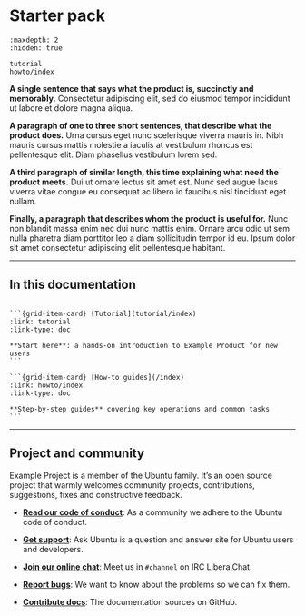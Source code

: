 # Starter pack

```{toctree}
:maxdepth: 2
:hidden: true

tutorial
howto/index
```

<!--
reference/index
explanation/index
-->

**A single sentence that says what the product is, succinctly and memorably.**
Consectetur adipiscing elit, sed do eiusmod tempor incididunt ut labore et
dolore magna aliqua.

**A paragraph of one to three short sentences, that describe what the product
does.** Urna cursus eget nunc scelerisque viverra mauris in. Nibh mauris
cursus mattis molestie a iaculis at vestibulum rhoncus est pellentesque
elit. Diam phasellus vestibulum lorem sed.

**A third paragraph of similar length, this time explaining what need the
product meets.** Dui ut ornare lectus sit amet est. Nunc sed augue lacus
viverra vitae congue eu consequat ac libero id faucibus nisl tincidunt eget
nullam.

**Finally, a paragraph that describes whom the product is useful for.** Nunc
non blandit massa enim nec dui nunc mattis enim. Ornare arcu odio ut sem
nulla pharetra diam porttitor leo a diam sollicitudin tempor id eu. Ipsum
dolor sit amet consectetur adipiscing elit pellentesque habitant.

---------

## In this documentation

````{grid} 1 1 2 2

```{grid-item-card} [Tutorial](tutorial/index)
:link: tutorial
:link-type: doc

**Start here**: a hands-on introduction to Example Product for new users
```

```{grid-item-card} [How-to guides](/index)
:link: howto/index
:link-type: doc

**Step-by-step guides** covering key operations and common tasks
```

````

<!--
````{grid} 1 1 2 2
:reverse:

```{grid-item-card} [Reference](/index)
:link: reference/index
:link-type: doc

**Technical information** - specifications, APIs, architecture
```

```{grid-item-card} [Explanation](/index)
:link: explanation/index
:link-type: doc

**Discussion and clarification** of key topics
```

````
-->

---------


## Project and community

Example Project is a member of the Ubuntu family. It’s an open source project that warmly welcomes community projects, contributions, suggestions, fixes and constructive feedback.

* **[Read our code of conduct](https://ubuntu.com/community/ethos/code-of-conduct)**:
As a community we adhere to the Ubuntu code of conduct.

* **[Get support](https://askubuntu.com/)**:
Ask Ubuntu is a question and answer site for Ubuntu users and developers.

* **[Join our online chat](https://web.libera.chat/gamja/?channels=%23channel)**:
Meet us in `#channel` on IRC Libera.Chat.

* **[Report bugs](https://github.com/canonical/repo/issues/new)**:
We want to know about the problems so we can fix them.

* **[Contribute docs](https://github.com/canonical/repo)**:
The documentation sources on GitHub.
